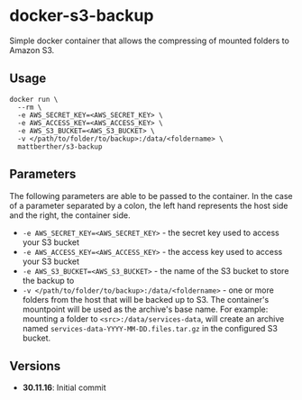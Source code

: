 # docker-s3-backup

Simple docker container that allows the compressing of mounted folders to Amazon S3.

## Usage

```
docker run \
  --rm \
  -e AWS_SECRET_KEY=<AWS_SECRET_KEY> \
  -e AWS_ACCESS_KEY=<AWS_ACCESS_KEY> \
  -e AWS_S3_BUCKET=<AWS_S3_BUCKET> \
  -v </path/to/folder/to/backup>:/data/<foldername> \
  mattberther/s3-backup
```

## Parameters
The following parameters are able to be passed to the container. In the case of a parameter separated by a colon, the left hand represents the host side and the right, the container side.

* `-e AWS_SECRET_KEY=<AWS_SECRET_KEY>` - the secret key used to access your S3 bucket
* `-e AWS_ACCESS_KEY=<AWS_ACCESS_KEY>` - the access key used to access your S3 bucket
* `-e AWS_S3_BUCKET=<AWS_S3_BUCKET>` - the name of the S3 bucket to store the backup to
* `-v </path/to/folder/to/backup>:/data/<foldername>` - one or more folders from the host that will be backed up to S3. The container's mountpoint will be used as the archive's base name. For example: mounting a folder to `<src>:/data/services-data`, will create an archive named `services-data-YYYY-MM-DD.files.tar.gz` in the configured S3 bucket.

## Versions
* **30.11.16**: Initial commit
